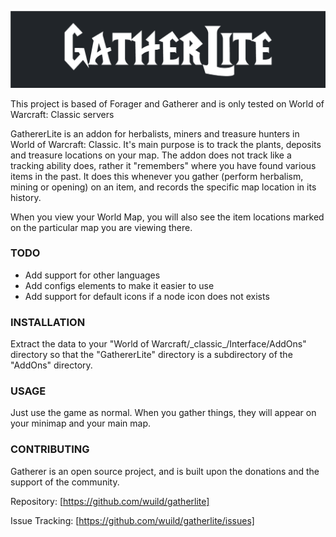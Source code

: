 ![GatherLite](./gatherlite-banner.png)

This project is based of Forager and Gatherer and is only tested on World of Warcraft: Classic servers

GathererLite is an addon for herbalists, miners and treasure hunters in World of Warcraft: Classic. It's main purpose is to track the plants, deposits and treasure locations on your map.
The addon does not track like a tracking ability does, rather it "remembers" where you have found various items in the past. It does this whenever you gather (perform herbalism, mining or opening) on an item, and records the specific map location in its history.

When you view your World Map, you will also see the item locations marked on the particular map you are viewing there.

### TODO
* Add support for other languages
* Add configs elements to make it easier to use
* Add support for default icons if a node icon does not exists

### INSTALLATION
Extract the data to your "World of Warcraft/\_classic\_/Interface/AddOns" directory so that the "GathererLite" directory is a subdirectory of the "AddOns" directory.

### USAGE
Just use the game as normal.
When you gather things, they will appear on your minimap and your main map.

### CONTRIBUTING
Gatherer is an open source project, and is built upon the donations and the support of the community. 

Repository: [https://github.com/wuild/gatherlite]

Issue Tracking: [https://github.com/wuild/gatherlite/issues]